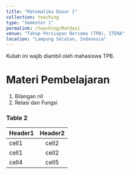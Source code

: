 ```yaml
---
title: "Matematika Dasar 1"
collection: teaching
type: "Semester 1"
permalink: /teaching/Matdas1
venue: "Tahap Persiapan Bersama (TPB), ITERA"
location: "Lampung Selatan, Indonesia"
---
```


Kuliah ini wajib diambil oleh mahasiswa TPB.

Materi Pembelajaran
======
1. Bilangan riil
2. Relasi dan Fungsi

### Table 2
| Header1 | Header2 |
|:--------|:-------:|
| cell1   | cell2   |
| cell1   | cell2   |
| cell4   | cell5   |
